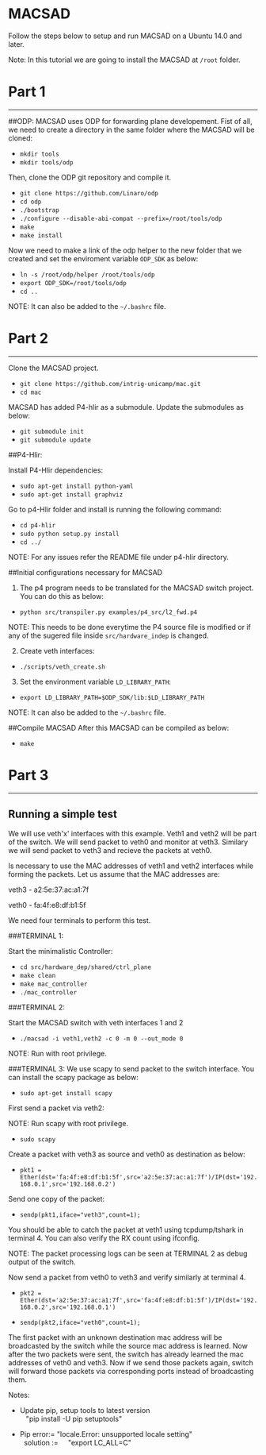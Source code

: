 MACSAD
==========
Follow the steps below to setup and run MACSAD on a Ubuntu 14.0 and later.

Note: In this tutorial we are going to install the MACSAD at `/root` folder. 

# Part 1
---
##ODP:
MACSAD uses ODP for forwarding plane developement. Fist of all, we need to create a directory in the same folder where the MACSAD will be cloned:

- `mkdir tools`
- `mkdir tools/odp`

Then, clone the ODP git repository and compile it.

- `git clone https://github.com/Linaro/odp`
- `cd odp`
- `./bootstrap`
- `./configure --disable-abi-compat --prefix=/root/tools/odp`
- `make`
- `make install`

Now we need to make a link of the odp helper to the new folder that we created and set the enviroment variable `ODP_SDK` as below:

- `ln -s /root/odp/helper /root/tools/odp`
- `export ODP_SDK=/root/tools/odp`
- `cd ..`

NOTE: It can also be added to the `~/.bashrc` file.

# Part 2
---

Clone the MACSAD project.

- `git clone https://github.com/intrig-unicamp/mac.git`
- `cd mac`

MACSAD has added P4-hlir as a submodule. Update the submodules as below:

- `git submodule init`
- `git submodule update`

##P4-Hlir:

Install P4-Hlir dependencies:

- `sudo apt-get install python-yaml`
- `sudo apt-get install graphviz`

Go to p4-Hlir folder and install is running the following command:

- `cd p4-hlir`
- `sudo python setup.py install`
- `cd ../`

NOTE: For any issues refer the README file under p4-hlir directory.

##Initial configurations necessary for MACSAD

1) The p4 program needs to be translated for the MACSAD switch project. You can do this as below:

- `python src/transpiler.py examples/p4_src/l2_fwd.p4`

NOTE: This needs to be done everytime the P4 source file is modified or if any of the sugered file inside `src/hardware_indep` is changed.

2) Create veth interfaces:

- `./scripts/veth_create.sh`

3) Set the environment variable `LD_LIBRARY_PATH`:

- `export LD_LIBRARY_PATH=$ODP_SDK/lib:$LD_LIBRARY_PATH`

NOTE: It can also be added to the `~/.bashrc` file.

##Compile MACSAD
After this MACSAD can be compiled as below:

- `make`

# Part 3
---

## Running a simple test

We will use veth'x' interfaces with this example. Veth1 and veth2 will be part of the switch. We will send packet to veth0 and monitor at veth3. Similary we will send packet to veth3 and recieve the packets at veth0.

Is necessary to use the MAC addresses of veth1 and veth2 interfaces while forming the packets. 
Let us assume that the MAC addresses are: 

veth3 - a2:5e:37:ac:a1:7f

veth0 - fa:4f:e8:df:b1:5f

We need four terminals to perform this test.

###TERMINAL 1:

Start the minimalistic Controller:

- `cd src/hardware_dep/shared/ctrl_plane`
- `make clean`
- `make mac_controller`
- `./mac_controller`

###TERMINAL 2:

Start the MACSAD switch with veth interfaces 1 and 2

- `./macsad -i veth1,veth2 -c 0 -m 0 --out_mode 0`

NOTE: Run with root privilege.

###TERMINAL 3:
We use scapy to send packet to the switch interface. You can install the scapy package as below:

- `sudo apt-get install scapy`

First send a packet via veth2:

NOTE: Run scapy with root privilege.

- `sudo scapy`

Create a packet with veth3 as source and veth0 as destination as below:

- `pkt1 = Ether(dst='fa:4f:e8:df:b1:5f',src='a2:5e:37:ac:a1:7f')/IP(dst='192.168.0.1',src='192.168.0.2')`

Send one copy of the packet:

- `sendp(pkt1,iface="veth3",count=1);`

You should be able to catch the packet at veth1 using tcpdump/tshark in terminal 4. You can also verify the RX count using ifconfig.

NOTE: The packet processing logs can be seen at TERMINAL 2 as debug output of the switch.

Now send a packet from veth0 to veth3 and verify similarly at terminal 4.

- `pkt2 = Ether(dst='a2:5e:37:ac:a1:7f',src='fa:4f:e8:df:b1:5f')/IP(dst='192.168.0.2',src='192.168.0.1')`

- `sendp(pkt2,iface="veth0",count=1);`

The first packet with an unknown destination mac address will be broadcasted by the switch while the source mac address is learned. Now after the two packets were sent, the switch has already learned the mac addresses of veth0 and veth3. Now if we send those packets again, switch will forward those packets via corresponding ports instead of broadcasting them.


Notes:
- Update pip, setup tools to latest version  
    "pip install -U pip setuptools"

- Pip error:= "locale.Error: unsupported locale setting"  
   solution :=      "export LC_ALL=C"
